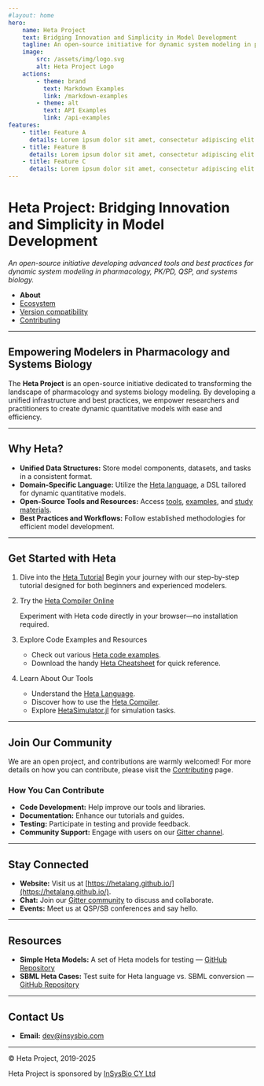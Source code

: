 ```yaml
---
#layout: home
hero:
    name: Heta Project
    text: Bridging Innovation and Simplicity in Model Development
    tagline: An open-source initiative for dynamic system modeling in pharmacology, PK/PD, QSP, and systems biology.
    image:
        src: /assets/img/logo.svg
        alt: Heta Project Logo
    actions:
        - theme: brand
          text: Markdown Examples
          link: /markdown-examples
        - theme: alt
          text: API Examples
          link: /api-examples
features:
    - title: Feature A
      details: Lorem ipsum dolor sit amet, consectetur adipiscing elit
    - title: Feature B
      details: Lorem ipsum dolor sit amet, consectetur adipiscing elit
    - title: Feature C
      details: Lorem ipsum dolor sit amet, consectetur adipiscing elit
---
```


# Heta Project: Bridging Innovation and Simplicity in Model Development

*An open-source initiative developing advanced tools and best practices for dynamic system modeling in pharmacology, PK/PD, QSP, and systems biology.*

- **About**
- [Ecosystem](ecosystem.md)
- [Version compatibility](compatibility.md)
- [Contributing](CONTRIBUTING.md)

---

## Empowering Modelers in Pharmacology and Systems Biology

The **Heta Project** is an open-source initiative dedicated to transforming the landscape of pharmacology and systems biology modeling. By developing a unified infrastructure and best practices, we empower researchers and practitioners to create dynamic quantitative models with ease and efficiency.

---

## Why Heta?

- **Unified Data Structures:** Store model components, datasets, and tasks in a consistent format.
- **Domain-Specific Language:** Utilize the [Heta language](/specifications/), a DSL tailored for dynamic quantitative models.
- **Open-Source Tools and Resources:** Access [tools](ecosystem?id=Heta-supporting-tools), [examples](ecosystem?id=Open-source-QSP-platforms), and [study materials](resources/).
- **Best Practices and Workflows:** Follow established methodologies for efficient model development.

---
## Get Started with Heta

1. Dive into the [Heta Tutorial](https://hetalang.github.io/#/resources/?id=heta-tutorial)
    Begin your journey with our step-by-step tutorial designed for both beginners and experienced modelers.

2. Try the [Heta Compiler Online](https://heta-online.insysbio.com/)

    Experiment with Heta code directly in your browser—no installation required.

3. Explore Code Examples and Resources

    - Check out various [Heta code examples](https://hetalang.github.io/#/specifications/cases).
    - Download the handy [Heta Cheatsheet](https://hetalang.github.io/heta-cheatsheet.pdf) for quick reference.

4. Learn About Our Tools

    - Understand the [Heta Language](https://hetalang.github.io/#/specifications/).
    - Discover how to use the [Heta Compiler](https://hetalang.github.io/#/heta-compiler/).
    - Explore [HetaSimulator.jl](https://hetalang.github.io/#/heta-simulator/) for simulation tasks.

---

## Join Our Community

We are an open project, and contributions are warmly welcomed! For more details on how you can contribute, please visit the [Contributing](CONTRIBUTING.md) page.

### How You Can Contribute

- **Code Development:** Help improve our tools and libraries.
- **Documentation:** Enhance our tutorials and guides.
- **Testing:** Participate in testing and provide feedback.
- **Community Support:** Engage with users on our [Gitter channel](https://gitter.im/hetalang/community?source=orgpage).

---

## Stay Connected

- **Website:** Visit us at [https://hetalang.github.io/](https://hetalang.github.io/).
- **Chat:** Join our [Gitter community](https://gitter.im/hetalang/community?utm_source=badge&utm_medium=badge&utm_campaign=pr-badge) to discuss and collaborate.
- **Events:** Meet us at QSP/SB conferences and say hello.

---

## Resources

- **Simple Heta Models:** A set of Heta models for testing — [GitHub Repository](https://github.com/hetalang/simple-heta-models)
- **SBML Heta Cases:** Test suite for Heta language vs. SBML conversion — [GitHub Repository](https://github.com/hetalang/sbml-heta-cases)

---

## Contact Us

- **Email:** [dev@insysbio.com](mailto:dev@insysbio.com)

---

© Heta Project, 2019-2025

Heta Project is sponsored by [InSysBio CY Ltd](https://insysbio.com)
